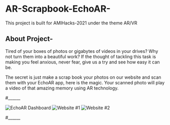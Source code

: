 # AR-Scrapbook-EchoAR-
This project is built for AMIHacks-2021 under the theme AR/VR

## About Project-
Tired of your boxes of photos or gigabytes of videos in your drives? Why not turn them into a beautiful work? If the thought of tackling this task is making you feel anxious, never fear, give us a try and see how easy it can be.

The secret is just make a scrap book your photos on our website and scan them with your EchoAR app, here is the magic. Your scanned photo will play a video of that amazing memory using AR technology.

#______

![EchoAR Dashboard](https://i.imgur.com/Dirg6xP.png)
![Website #1](https://i.imgur.com/7dJnRf3.jpg)
![Website #2](https://i.imgur.com/UrRGCol.jpg)

#______
